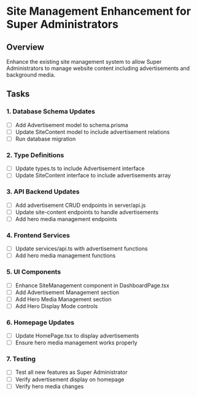 # Site Management Enhancement for Super Administrators

## Overview
Enhance the existing site management system to allow Super Administrators to manage website content including advertisements and background media.

## Tasks

### 1. Database Schema Updates
- [ ] Add Advertisement model to schema.prisma
- [ ] Update SiteContent model to include advertisement relations
- [ ] Run database migration

### 2. Type Definitions
- [ ] Update types.ts to include Advertisement interface
- [ ] Update SiteContent interface to include advertisements array

### 3. API Backend Updates
- [ ] Add advertisement CRUD endpoints in server/api.js
- [ ] Update site-content endpoints to handle advertisements
- [ ] Add hero media management endpoints

### 4. Frontend Services
- [ ] Update services/api.ts with advertisement functions
- [ ] Add hero media management functions

### 5. UI Components
- [ ] Enhance SiteManagement component in DashboardPage.tsx
- [ ] Add Advertisement Management section
- [ ] Add Hero Media Management section
- [ ] Add Hero Display Mode controls

### 6. Homepage Updates
- [ ] Update HomePage.tsx to display advertisements
- [ ] Ensure hero media management works properly

### 7. Testing
- [ ] Test all new features as Super Administrator
- [ ] Verify advertisement display on homepage
- [ ] Verify hero media changes
